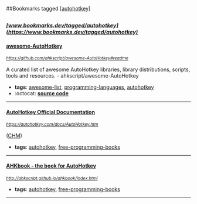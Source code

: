 ##Bookmarks tagged [[autohotkey]](https://www.bookmarks.dev?q=[autohotkey])

_<sup><sup>[www.bookmarks.dev/tagged/autohotkey](https://www.bookmarks.dev/tagged/autohotkey)</sup></sup>_
---
#### [awesome-AutoHotkey](https://github.com/ahkscript/awesome-AutoHotkey#readme)
_<sup>https://github.com/ahkscript/awesome-AutoHotkey#readme</sup>_

A curated list of awesome AutoHotkey libraries, library distributions, scripts, tools and resources. - ahkscript/awesome-AutoHotkey
* **tags**: [awesome-list](../tagged/awesome-list.md), [programming-languages](../tagged/programming-languages.md), [autohotkey](../tagged/autohotkey.md)
* :octocat: **[source code](https://github.com/ahkscript/awesome-AutoHotkey#readme)**
---
#### [AutoHotkey Official Documentation](https://autohotkey.com/docs/AutoHotkey.htm)
_<sup>https://autohotkey.com/docs/AutoHotkey.htm</sup>_

([CHM](https://autohotkey.com/download/1.1/AutoHotkeyHelp.zip))
* **tags**: [autohotkey](../tagged/autohotkey.md), [free-programming-books](../tagged/free-programming-books.md)
---
#### [AHKbook - the book for AutoHotkey](http://ahkscript.github.io/ahkbook/index.html)
_<sup>http://ahkscript.github.io/ahkbook/index.html</sup>_

* **tags**: [autohotkey](../tagged/autohotkey.md), [free-programming-books](../tagged/free-programming-books.md)
---
